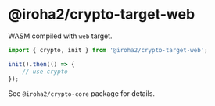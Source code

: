 # @iroha2/crypto-target-web

WASM compiled with `web` target.

```ts
import { crypto, init } from '@iroha2/crypto-target-web';

init().then(() => {
    // use crypto
});
```

See `@iroha2/crypto-core` package for details.
